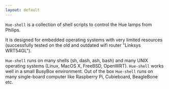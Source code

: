```yaml
---
layout: default
---
```


`Hue-shell` is a collection of shell scripts to control the Hue lamps
from Philips. 

It is designed for embedded operating systems with very limited
resources (successfully tested on the old and outdated wifi router 
"Linksys WRT54GL"). 

`Hue-shell` runs on many shells (sh, dash, ash, bash) and many UNIX
operating systems (Linux, MacOS X, FreeBSD, OpenWRT). `Hue-shell` works
well in a small BusyBox environment. Out of the box `Hue-shell` runs on
many single-board computer like Raspberry Pi, Cubieboard, BeagleBone 
etc.
